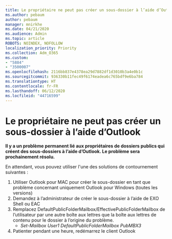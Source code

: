 ```yaml
---
title: Le propriétaire ne peut pas créer un sous-dossier à l’aide d’Outlook
ms.author: pebaum
author: pebaum
manager: mnirkhe
ms.date: 04/21/2020
ms.audience: Admin
ms.topic: article
ROBOTS: NOINDEX, NOFOLLOW
localization_priority: Priority
ms.collection: Adm_O365
ms.custom:
- "5884"
- "3500007"
ms.openlocfilehash: 2116bb837e4378ea29d7882df1d3010b3a4e0b1c
ms.sourcegitcommit: 936330b11fec49f6174eadea6c765bdf9e6ba784
ms.translationtype: HT
ms.contentlocale: fr-FR
ms.lasthandoff: 06/12/2020
ms.locfileid: "44716599"
---
```

# <a name="owner-cannot-create-sub-folder-using-outlook"></a>Le propriétaire ne peut pas créer un sous-dossier à l’aide d’Outlook

**Il y a un problème permanent lié aux propriétaires de dossiers publics qui créent des sous-dossiers à l’aide d’Outlook. Le problème sera prochainement résolu.**

En attendant, vous pouvez utiliser l'une des solutions de contournement suivantes :

1. Utiliser Outlook pour MAC pour créer le sous-dossier en tant que problème concernant uniquement Outlook pour Windows (toutes les versions)
2. Demandez à l’administrateur de créer le sous-dossier à l’aide de EXO Shell ou EAC
3. Remplacez DefaultPublicFolderMailbox/EffectivePublicFolderMailbox de l’utilisateur par une autre boîte aux lettres que la boîte aux lettres de contenu pour le dossier à l’origine du problème.  
    - *Set-Mailbox User1 DefaultPublicFolderMailbox PubMBX3*
4. Patienter pendant une heure, redémarrez le client Outlook